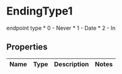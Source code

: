 

# EndingType1

endpoint type   * 0 - Never     * 1 - Date     * 2 - In   

## Properties

| Name | Type | Description | Notes |
|------------ | ------------- | ------------- | -------------|



